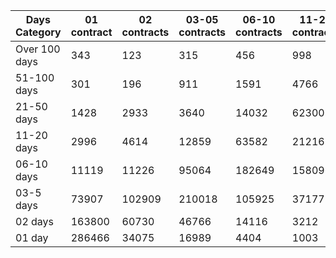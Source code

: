 | Days Category | 01 contract | 02 contracts | 03-05 contracts | 06-10 contracts | 11-20 contracts | 21-50 contracts | 51-100 contracts | Over 100 contracts | Sum   |
|---------------|-------------|--------------|-----------------|-----------------|-----------------|-----------------|------------------|--------------------|-------|
| Over 100 days | 343 | 123 | 315 | 456 | 998 | 3639 | 7238 | 6509 | 19621 |
| 51-100 days | 301 | 196 | 911 | 1591 | 4766 | 15202 | 20124 | 5027 | 48118 |
| 21-50 days | 1428 | 2933 | 3640 | 14032 | 62300 | 152452 | 39034 | 2201 | 278020 |
| 11-20 days | 2996 | 4614 | 12859 | 63582 | 212162 | 189470 | 10080 | 154 | 495917 |
| 06-10 days | 11119 | 11226 | 95064 | 182649 | 158096 | 47464 | 1330 | 12 | 506960 |
| 03-5 days | 73907 | 102909 | 210018 | 105925 | 37177 | 6237 | 149 | 0 | 536322 |
| 02 days | 163800 | 60730 | 46766 | 14116 | 3212 | 484 | 13 | 0 | 289121 |
| 01 day | 286466 | 34075 | 16989 | 4404 | 1003 | 231 | 9 | 13 | 343190 |
